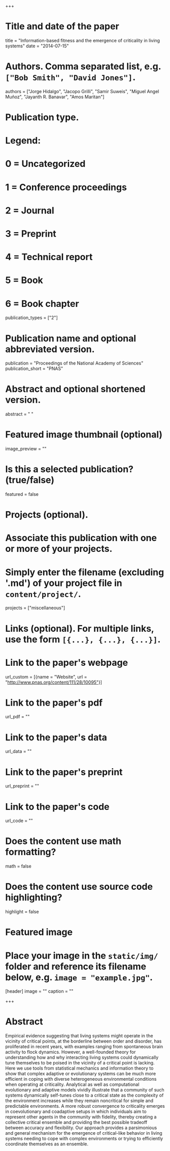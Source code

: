 +++
# Title and date of the paper
title = "Information-based fitness and the emergence of criticality in living systems"
date = "2014-07-15"

# Authors. Comma separated list, e.g. `["Bob Smith", "David Jones"]`.
authors = ["Jorge Hidalgo", "Jacopo Grilli", "Samir Suweis", "Miguel Angel Muñoz", "Jayanth R. Banavar", "Amos Maritan"]

# Publication type.
# Legend:
# 0 = Uncategorized
# 1 = Conference proceedings
# 2 = Journal
# 3 = Preprint
# 4 = Technical report
# 5 = Book
# 6 = Book chapter
publication_types = ["2"]

# Publication name and optional abbreviated version.
publication = "Proceedings of the National Academy of Sciences"
publication_short = "PNAS"

# Abstract and optional shortened version.
abstract = " "
# Featured image thumbnail (optional)
image_preview = ""

# Is this a selected publication? (true/false)
featured = false

# Projects (optional).
#   Associate this publication with one or more of your projects.
#   Simply enter the filename (excluding '.md') of your project file in `content/project/`.
projects = ["miscellaneous"]

# Links (optional). For multiple links, use the form `[{...}, {...}, {...}]`.
# Link to the paper's webpage
url_custom = [{name = "Website", url = "http://www.pnas.org/content/111/28/10095"}]
# Link to the paper's pdf
url_pdf = ""
# Link to the paper's data
url_data = ""
# Link to the paper's preprint
url_preprint = ""
# Link to the paper's code
url_code = ""


# Does the content use math formatting?
math = false

# Does the content use source code highlighting?
highlight = false

# Featured image
# Place your image in the `static/img/` folder and reference its filename below, e.g. `image = "example.jpg"`.
[header]
image = ""
caption = ""

+++

# Abstract
Empirical evidence suggesting that living systems might operate in the vicinity of critical points, at the borderline between order and disorder, has proliferated in recent years, with examples ranging from spontaneous brain activity to flock dynamics. However, a well-founded theory for understanding how and why interacting living systems could dynamically tune themselves to be poised in the vicinity of a critical point is lacking. Here we use tools from statistical mechanics and information theory to show that complex adaptive or evolutionary systems can be much more efficient in coping with diverse heterogeneous environmental conditions when operating at criticality. Analytical as well as computational evolutionary and adaptive models vividly illustrate that a community of such systems dynamically self-tunes close to a critical state as the complexity of the environment increases while they remain noncritical for simple and predictable environments. A more robust convergence to criticality emerges in coevolutionary and coadaptive setups in which individuals aim to represent other agents in the community with fidelity, thereby creating a collective critical ensemble and providing the best possible tradeoff between accuracy and flexibility. Our approach provides a parsimonious and general mechanism for the emergence of critical-like behavior in living systems needing to cope with complex environments or trying to efficiently coordinate themselves as an ensemble.
